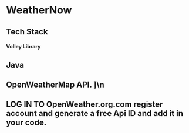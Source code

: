 # WeatherNow
## Tech Stack

#### Volley Library
## Java
##  OpenWeatherMap API. ]\n
## LOG IN TO  OpenWeather.org.com register account and generate a free Api ID and add it in your code.
